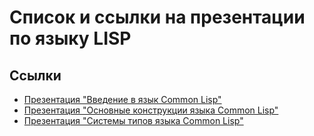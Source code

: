 # Список и ссылки на презентации по языку LISP

## Ссылки

- [Презентация "Введение в язык Common Lisp"](https://create.piktochart.com/output/65157431-business-minimalist)
- [Презентация "Основные конструкции языка Common Lisp"](https://create.piktochart.com/output/a0481df024da-business-minimalist)
- [Презентация "Системы типов языка Common Lisp"](https://create.piktochart.com/output/979086994cd6-create-your-own-presentation)
 
